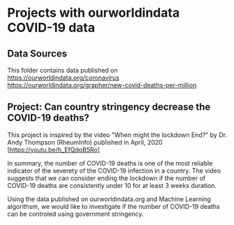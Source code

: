 # Projects with ourworldindata COVID-19 data 
## Data Sources

This folder contains data published on
https://ourworldindata.org/coronavirus
https://ourworldindata.org/grapher/new-covid-deaths-per-million

## Project: Can country stringency decrease the COVID-19 deaths?  

This project is inspired by the video "When might the lockdown End?" by Dr. Andy Thompson (RheumInfo) published in April, 2020 [https://youtu.be/h_EfQdoB5Ro]

In summary, the number of COVID-19 deaths is one of the most reliable indicator of the severety of the COVID-19 infection in a country. The video suggests that we can consider ending the lockdown if the number of COVID-19 deaths are consistently under 10 for at least 3 weeks duration.  

Using the data published on ourworldindata.org and Machine Learning algorithsm, we would like to investigate if the number of COVID-19 deaths can be controled using government stringency.
